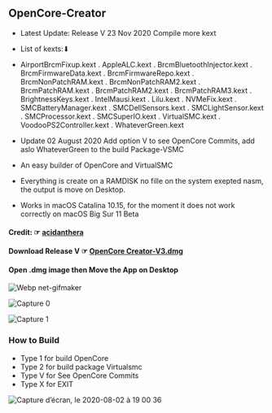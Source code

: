 ## OpenCore-Creator
- Latest Update: Release V  23 Nov 2020 Compile more kext
- List of kexts:⬇︎

- AirportBrcmFixup.kext
. AppleALC.kext
. BrcmBluetoothInjector.kext
. BrcmFirmwareData.kext
. BrcmFirmwareRepo.kext
. BrcmNonPatchRAM.kext
. BrcmNonPatchRAM2.kext
. BrcmPatchRAM.kext
. BrcmPatchRAM2.kext
. BrcmPatchRAM3.kext
. BrightnessKeys.kext
. IntelMausi.kext
. Lilu.kext
. NVMeFix.kext
. SMCBatteryManager.kext
. SMCDellSensors.kext
. SMCLightSensor.kext
. SMCProcessor.kext
. SMCSuperIO.kext
. VirtualSMC.kext
. VoodooPS2Controller.kext
. WhateverGreen.kext

- Update 02 August 2020 Add option V to see OpenCore Commits, add aslo WhateverGreen to the build Package-VSMC

- An easy builder of OpenCore and VirtualSMC
- Everything is create on a RAMDISK no fille on the system exepted nasm, the output is move on Desktop.
- Works in macOS Catalina 10.15, for the moment it does not work correctly on macOS Big Sur 11 Beta
#### Credit: ☞ [acidanthera](https://github.com/acidanthera)
#### Download Release V ☞ [OpenCore Creator-V3.dmg ](https://github.com/chris1111/OpenCore-Creator/releases/tag/V3)

#### Open .dmg image then Move the App on Desktop
![Webp net-gifmaker](https://user-images.githubusercontent.com/6248794/88553305-200dcf80-cff3-11ea-97f6-c3dba49d363d.gif)

![Capture 0](https://user-images.githubusercontent.com/6248794/88550729-fef7af80-cfef-11ea-83e6-af116472889f.png)

![Capture 1](https://user-images.githubusercontent.com/6248794/88550516-b93ae700-cfef-11ea-92ff-2c2a9ab3acdb.png)

### How to Build
- Type 1 for build OpenCore
- Type 2 for build package Virtualsmc
- Type V for See OpenCore Commits
- Type X for EXIT

![Capture d’écran, le 2020-08-02 à 19 00 36](https://user-images.githubusercontent.com/6248794/89134373-a8f4a180-d4f2-11ea-8b1d-c2ca1b10ff97.png)
